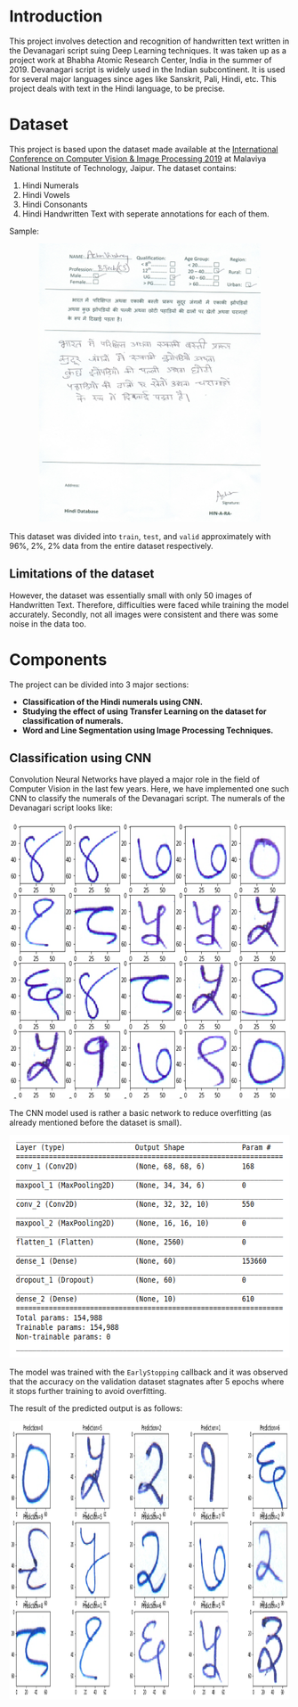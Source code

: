 # Introduction
This project involves detection and recognition of handwritten text written in the Devanagari script suing Deep Learning techniques. It was taken up as a project work at Bhabha Atomic Research Center, India in the summer of 2019. Devanagari script is widely used in the Indian subcontinent. It is used for several major languages since ages like Sanskrit, Pali, Hindi, etc. This project deals with text in the Hindi language, to be precise. 

# Dataset
This project is based upon the dataset made available at the [International Conference on Computer Vision & Image Processing 2019](http://cvip2019.mnit.ac.in/) at Malaviya National Institute of Technology, Jaipur.
The dataset contains:
1. Hindi Numerals
2. Hindi Vowels
3. Hindi Consonants
4. Hindi Handwritten Text with seperate annotations for each of them.

Sample:
<p align="center">
  <img width="400" height="500" src="./img/form.jpg">
</p>

This dataset was divided into `train`, `test`, and `valid` approximately with 96%, 2%, 2% data from the entire dataset respectively.

## Limitations of the dataset
However, the dataset was essentially small with only 50 images of Handwritten Text. Therefore, difficulties were faced while training the model accurately.
Secondly, not all images were consistent and there was some noise in the data too.

# Components
The project can be divided into 3 major sections:
* **Classification of the Hindi numerals using CNN.**
* **Studying the effect of using Transfer Learning on the dataset for classification of numerals.**
* **Word and Line Segmentation using Image Processing Techniques.**

## Classification using CNN
Convolution Neural Networks have played a major role in the field of Computer Vision in the last few years. Here, we have implemented one such CNN to classify the numerals of the Devanagari script. The numerals of the Devanagari script looks like:
<p align="center">
  <img width="600" height="500" src="./img/numerals.png">
</p>

The CNN model used is rather a basic network to reduce overfitting (as already mentioned before the dataset is small). 
<p align="center">
  <img width="550" height="400" src="./img/model.png">
</p>

The model was trained with the `EarlyStopping` callback and it was observed that the accuracy on the validation dataset stagnates after 5 epochs where it stops further training to avoid overfitting.

The result of the predicted output is as follows:
<p align="center">
  <img width="1000" height="500" src="./img/predict.png">
</p>
